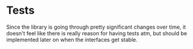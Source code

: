 # Tests
Since the library is going through pretty significant changes over time, it doesn't feel like there is really reason for having tests atm, but should be implemented later on when the interfaces get stable.